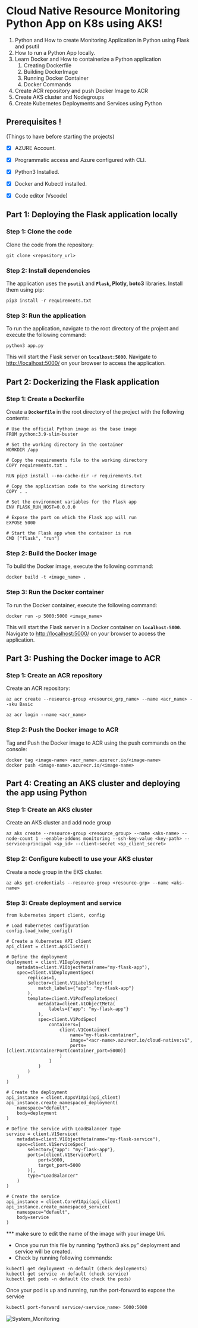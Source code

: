 # **Cloud Native Resource Monitoring Python App on K8s using AKS!**

1. Python and How to create Monitoring Application in Python using Flask and psutil
2. How to run a Python App locally.
3. Learn Docker and How to containerize a Python application
    1. Creating Dockerfile
    2. Building DockerImage
    3. Running Docker Container
    4. Docker Commands
4. Create ACR repository and push Docker Image to ACR
5. Create AKS cluster and Nodegroups
6. Create Kubernetes Deployments and Services using Python


## **Prerequisites** !

(Things to have before starting the projects)

- [x]  AZURE Account.
- [x]  Programmatic access and Azure configured with CLI.
- [x]  Python3 Installed.
- [x]  Docker and Kubectl installed.
- [x]  Code editor (Vscode)


## **Part 1: Deploying the Flask application locally**

### **Step 1: Clone the code**

Clone the code from the repository:

```
git clone <repository_url>
```

### **Step 2: Install dependencies**

The application uses the **`psutil`** and **`Flask`, Plotly, boto3** libraries. Install them using pip:

```
pip3 install -r requirements.txt
```

### **Step 3: Run the application**

To run the application, navigate to the root directory of the project and execute the following command:

```
python3 app.py
```

This will start the Flask server on **`localhost:5000`**. Navigate to [http://localhost:5000/](http://localhost:5000/) on your browser to access the application.

## **Part 2: Dockerizing the Flask application**

### **Step 1: Create a Dockerfile**

Create a **`Dockerfile`** in the root directory of the project with the following contents:

```
# Use the official Python image as the base image
FROM python:3.9-slim-buster

# Set the working directory in the container
WORKDIR /app

# Copy the requirements file to the working directory
COPY requirements.txt .

RUN pip3 install --no-cache-dir -r requirements.txt

# Copy the application code to the working directory
COPY . .

# Set the environment variables for the Flask app
ENV FLASK_RUN_HOST=0.0.0.0

# Expose the port on which the Flask app will run
EXPOSE 5000

# Start the Flask app when the container is run
CMD ["flask", "run"]
```

### **Step 2: Build the Docker image**

To build the Docker image, execute the following command:

```
docker build -t <image_name> .
```

### **Step 3: Run the Docker container**

To run the Docker container, execute the following command:

```
docker run -p 5000:5000 <image_name>
```

This will start the Flask server in a Docker container on **`localhost:5000`**. Navigate to [http://localhost:5000/](http://localhost:5000/) on your browser to access the application.

## **Part 3: Pushing the Docker image to ACR**

### **Step 1: Create an ACR repository**

Create an ACR repository:

```
az acr create --resource-group <resource_grp_name> --name <acr_name> --sku Basic

az acr login --name <acr_name>
```

### **Step 2: Push the Docker image to ACR**

Tag and Push the Docker image to ACR using the push commands on the console:

```
docker tag <image-name> <acr_name>.azurecr.io/<image-name>
docker push <image-name>.azurecr.io/<image-name>
```

## **Part 4: Creating an AKS cluster and deploying the app using Python**

### **Step 1: Create an AKS cluster**

Create an AKS cluster and add node group

```
az aks create --resource-group <resource_group> --name <aks-name> --node-count 1 --enable-addons monitoring --ssh-key-value <key-path> --service-principal <sp_id> --client-secret <sp_client_secret>

```

### **Step 2: Configure kubectl to use your AKS cluster**

Create a node group in the EKS cluster.

```
az aks get-credentials --resource-group <resource-grp> --name <aks-name>
```

### **Step 3: Create deployment and service**

```
from kubernetes import client, config

# Load Kubernetes configuration
config.load_kube_config()

# Create a Kubernetes API client
api_client = client.ApiClient()

# Define the deployment
deployment = client.V1Deployment(
    metadata=client.V1ObjectMeta(name="my-flask-app"),
    spec=client.V1DeploymentSpec(
        replicas=1,
        selector=client.V1LabelSelector(
            match_labels={"app": "my-flask-app"}
        ),
        template=client.V1PodTemplateSpec(
            metadata=client.V1ObjectMeta(
                labels={"app": "my-flask-app"}
            ),
            spec=client.V1PodSpec(
                containers=[
                    client.V1Container(
                        name="my-flask-container",
                        image="<acr-name>.azurecr.io/cloud-native:v1",
                        ports=[client.V1ContainerPort(container_port=5000)]
                    )
                ]
            )
        )
    )
)

# Create the deployment
api_instance = client.AppsV1Api(api_client)
api_instance.create_namespaced_deployment(
    namespace="default",
    body=deployment
)

# Define the service with LoadBalancer type
service = client.V1Service(
    metadata=client.V1ObjectMeta(name="my-flask-service"),
    spec=client.V1ServiceSpec(
        selector={"app": "my-flask-app"},
        ports=[client.V1ServicePort(
            port=5000,           
            target_port=5000     
        )],
        type="LoadBalancer"      
    )
)

# Create the service
api_instance = client.CoreV1Api(api_client)
api_instance.create_namespaced_service(
    namespace="default",
    body=service
)

```

*** make sure to edit the name of the image with your image Uri.

- Once you run this file by running “python3 aks.py” deployment and service will be created.
- Check by running following commands:

```
kubectl get deployment -n default (check deployments)
kubectl get service -n default (check service)
kubectl get pods -n default (to check the pods)
```

Once your pod is up and running, run the port-forward to expose the service

```bash
kubectl port-forward service/<service_name> 5000:5000
```


![System_Monitoring](https://github.com/user-attachments/assets/325c9009-1510-47bd-a574-992fa3ed50cd)

